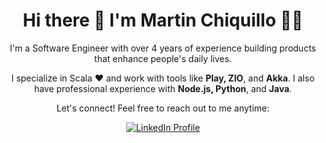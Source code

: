 <h1 align="center">
  Hi there 👋 I'm Martin Chiquillo 🧙‍♂️
</h1>

<p align="center">
  I'm a Software Engineer with over 4 years of experience building products that enhance people's daily lives.
</p>

<p align="center">
  I specialize in Scala ❤️ and work with tools like <strong>Play, ZIO</strong>, and <strong>Akka</strong>. I also have professional experience with <strong>Node.js, Python</strong>, and <strong>Java</strong>.
</p>
<p align="center">
  Let's connect! Feel free to reach out to me anytime:
</p>
<p align="center">
  <a href="https://www.linkedin.com/in/martinchiq/" target="_blank">
    <img 
      src="https://img.shields.io/badge/LinkedIn-0077B5?style=for-the-badge&logo=linkedin&logoColor=white" 
      alt="LinkedIn Profile"
    >
  </a>
</p>
